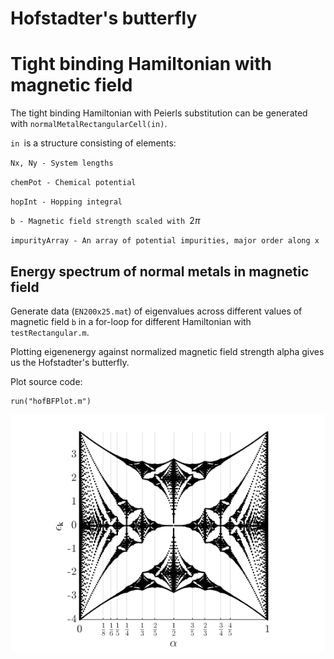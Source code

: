 # Hofstadter's butterfly
  
# Tight binding Hamiltonian with magnetic field


The tight binding Hamiltonian with Peierls substitution can be generated with `normalMetalRectangularCell(in)`.




`in `is a structure consisting of elements:




`Nx, Ny - System lengths`




`chemPot - Chemical potential`




`hopInt - Hopping integral`




`b - Magnetic field strength scaled with `$2\pi$




`impurityArray - An array of potential impurities, major order along x`


  
## Energy spectrum of normal metals in magnetic field


Generate data (`EN200x25.mat`) of eigenvalues across different values of magnetic field `b` in a for-loop for different Hamiltonian with `testRectangular.m`.




Plotting eigenenergy against normalized magnetic field strength alpha gives us the Hofstadter's butterfly.




Plot source code:



```matlab:Code
run("hofBFPlot.m")
```


![figure_0.png](hofstadterbutterfly_images/figure_0.png)

